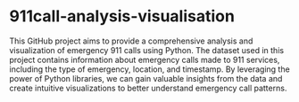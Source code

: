 # 911call-analysis-visualisation
This GitHub project aims to provide a comprehensive analysis and visualization of emergency 911 calls using Python. The dataset used in this project contains information about emergency calls made to 911 services, including the type of emergency, location, and timestamp. By leveraging the power of Python libraries, we can gain valuable insights from the data and create intuitive visualizations to better understand emergency call patterns.
